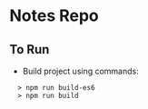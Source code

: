 # Notes Repo

## To Run

* Build project using commands:
```
  > npm run build-es6
  > npm run build
```
